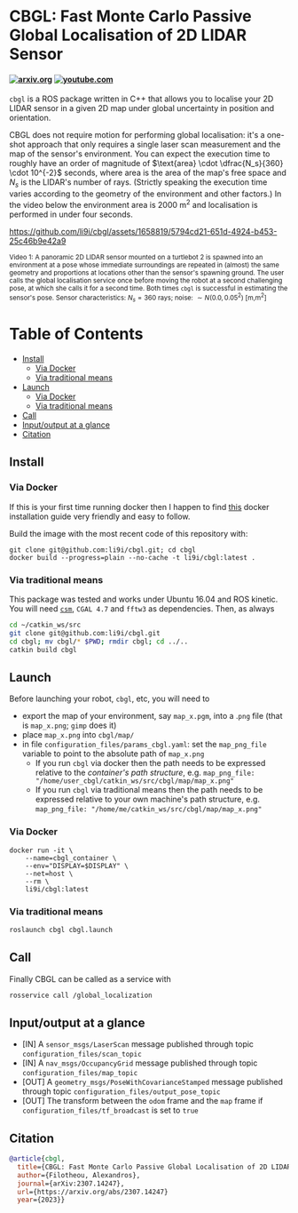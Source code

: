 # CBGL: Fast Monte Carlo Passive Global Localisation of 2D LIDAR Sensor

#### [![arxiv.org](http://img.shields.io/badge/cs.RO-arXiv%3A2307.14247-B31B1B.svg)](https://arxiv.org/abs/2307.14247) [![youtube.com](https://img.shields.io/badge/2'_presentation-YouTube-FF0000)](https://www.youtube.com/watch?v=xaDKjI0WkDc)


`cbgl` is a ROS package written in C++ that allows you to localise your 2D
LIDAR sensor in a given 2D map under global uncertainty in position and
orientation.

CBGL does not require motion for performing global localisation: it's a
one-shot approach that only requires a single laser scan measurement and the
map of the sensor's environment.  You can expect the execution time to roughly
have an order of magnitude of $`\text{area} \cdot \dfrac{N_s}{360} \cdot
10^{-2}`$ seconds, where $\text{area}$ is the area of the map's free space and
$`N_s`$ is the LIDAR's number of rays. (Strictly
speaking the execution time varies according to the geometry of the
environment and other factors.) In the video below the environment area is
$`2000`$ m$`^2`$ and localisation is performed in under four seconds.

<!--
Click on the image for a brief demo
[![CBGL in Willowgarage](https://img.youtube.com/vi/DkKdxFNJG4g/maxresdefault.jpg)](https://youtu.be/DkKdxFNJG4g)
-->
https://github.com/li9i/cbgl/assets/1658819/5794cd21-651d-4924-b453-25c46b9e42a9

<sub>Video 1: A panoramic 2D LIDAR sensor mounted on a turtlebot 2 is spawned into
an environment at a pose whose immediate surroundings are repeated in (almost)
the same geometry and proportions at locations other than the sensor's spawning
ground. The user calls the global localisation service once before moving the
robot at a second challenging pose, at which she calls it for a second time.
Both times `cbgl` is successful in estimating the sensor's pose. Sensor
characteristics: $`N_s = 360`$ rays; noise: $`\sim N (0.0, 0.05^2)`$ [m,m$`^2`$]</sub>





Table of Contents
=================
* [Install](#install)
  * [Via Docker](#via-docker)
  * [Via traditional means](#via-traditional-means)
* [Launch](#launch)
  * [Via Docker](#via-docker-1)
  * [Via traditional means](#via-traditional-means-1)
* [Call](#call)
* [Input/output at a glance](#inputoutput-at-a-glance)
* [Citation](#citation)


## Install

### Via Docker

If this is your first time running docker then I happen to find
[this](https://youtu.be/SAMPOK_lazw?t=67) docker installation guide very
friendly and easy to follow.

Build the image with the most recent code of this repository with:

```
git clone git@github.com:li9i/cbgl.git; cd cbgl
docker build --progress=plain --no-cache -t li9i/cbgl:latest .
```

### Via traditional means

This package was tested and works under Ubuntu 16.04 and ROS kinetic.
You will need [`csm`](https://github.com/AndreaCensi/csm), `CGAL 4.7`
and `fftw3` as dependencies. Then, as always

```sh
cd ~/catkin_ws/src
git clone git@github.com:li9i/cbgl.git
cd cbgl; mv cbgl/* $PWD; rmdir cbgl; cd ../..
catkin build cbgl
```

## Launch

Before launching your robot, `cbgl`, etc, you will need to

- export the map of your environment, say `map_x.pgm`, into a .`png` file
(that is `map_x.png`; `gimp` does it)
- place `map_x.png` into `cbgl/map/`
-  in file `configuration_files/params_cbgl.yaml`: set the `map_png_file`
   variable to point to the absolute path of `map_x.png`
    - If you run `cbgl` via docker then the path needs to be expressed relative to the *container's path structure*, e.g.
    ```map_png_file: "/home/user_cbgl/catkin_ws/src/cbgl/map/map_x.png"```
    - If you run `cbgl` via traditional means then the path needs to be expressed relative to your own machine's path structure, e.g.
    ```map_png_file: "/home/me/catkin_ws/src/cbgl/map/map_x.png"```

### Via Docker

```
docker run -it \
    --name=cbgl_container \
    --env="DISPLAY=$DISPLAY" \
    --net=host \
    --rm \
    li9i/cbgl:latest
```
### Via traditional means


```sh
roslaunch cbgl cbgl.launch
```


## Call

Finally CBGL can be called as a service with

```sh
rosservice call /global_localization
```

## Input/output at a glance
- [IN]  A `sensor_msgs/LaserScan` message published through topic `configuration_files/scan_topic`
- [IN]  A `nav_msgs/OccupancyGrid` message published through topic `configuration_files/map_topic`
- [OUT] A `geometry_msgs/PoseWithCovarianceStamped` message published through topic `configuration_files/output_pose_topic`
- [OUT] The transform between the `odom` frame and the `map` frame if `configuration_files/tf_broadcast` is set to `true`


## Citation

```bibtex
@article{cbgl,
  title={CBGL: Fast Monte Carlo Passive Global Localisation of 2D LIDAR Sensor},
  author={Filotheou, Alexandros},
  journal={arXiv:2307.14247},
  url={https://arxiv.org/abs/2307.14247}
  year={2023}}
